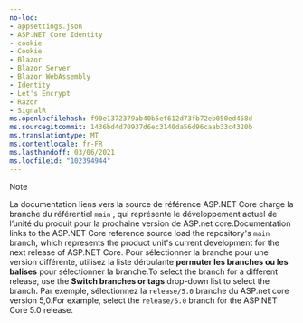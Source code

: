 ```yaml
---
no-loc:
- appsettings.json
- ASP.NET Core Identity
- cookie
- Cookie
- Blazor
- Blazor Server
- Blazor WebAssembly
- Identity
- Let's Encrypt
- Razor
- SignalR
ms.openlocfilehash: f90e1372379ab40b5ef612d73fb72eb050ed468d
ms.sourcegitcommit: 1436bd4d70937d6ec3140da56d96caab33c4320b
ms.translationtype: MT
ms.contentlocale: fr-FR
ms.lasthandoff: 03/06/2021
ms.locfileid: "102394944"
---
```

> [!NOTE]
> <span data-ttu-id="be59d-101">La documentation liens vers la source de référence ASP.NET Core charge la branche du référentiel `main` , qui représente le développement actuel de l’unité du produit pour la prochaine version de ASP.net core.</span><span class="sxs-lookup"><span data-stu-id="be59d-101">Documentation links to the ASP.NET Core reference source load the repository's `main` branch, which represents the product unit's current development for the next release of ASP.NET Core.</span></span> <span data-ttu-id="be59d-102">Pour sélectionner la branche pour une version différente, utilisez la liste déroulante **permuter les branches ou les balises** pour sélectionner la branche.</span><span class="sxs-lookup"><span data-stu-id="be59d-102">To select the branch for a different release, use the **Switch branches or tags** drop-down list to select the branch.</span></span> <span data-ttu-id="be59d-103">Par exemple, sélectionnez la `release/5.0` branche du ASP.net core version 5,0.</span><span class="sxs-lookup"><span data-stu-id="be59d-103">For example, select the `release/5.0` branch for the ASP.NET Core 5.0 release.</span></span>

